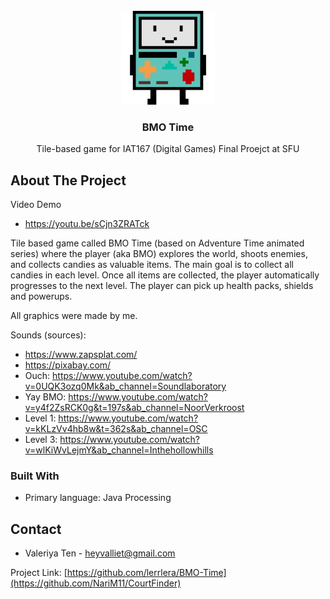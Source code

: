 <!-- PROJECT LOGO -->
<br />
<div align="center">
  <a href="https://github.com/github_username/repo_name">
    <img src="data/player/front-still.png" alt="BMO" width="150" height="150">
  </a>

<h3 align="center">BMO Time</h3>

  <p align="center">
    Tile-based game for IAT167 (Digital Games) Final Proejct at SFU
  </p>
</div>

<!-- ABOUT THE PROJECT -->

## About The Project

Video Demo
- https://youtu.be/sCjn3ZRATck

Tile based game called BMO Time (based on Adventure Time animated series) where the player (aka BMO) 
explores the world, shoots enemies, and collects candies as valuable items. The main goal is to collect all candies in each level. Once all items are collected, the player automatically progresses to the next level. The player can pick up health packs, shields and powerups.

All graphics were made by me.

Sounds (sources):
- https://www.zapsplat.com/
- https://pixabay.com/
- Ouch: https://www.youtube.com/watch?v=0UQK3ozq0Mk&ab_channel=Soundlaboratory
- Yay BMO: https://www.youtube.com/watch?v=y4f2ZsRCK0g&t=197s&ab_channel=NoorVerkroost
- Level 1: https://www.youtube.com/watch?v=kKLzVv4hb8w&t=362s&ab_channel=OSC
- Level 3: https://www.youtube.com/watch?v=wlKiWvLejmY&ab_channel=Inthehollowhills

### Built With

- Primary language: Java Processing


<!-- CONTACT -->

## Contact

- Valeriya Ten - heyvalliet@gmail.com

Project Link: [https://github.com/lerrlera/BMO-Time](https://github.com/NariM11/CourtFinder)

